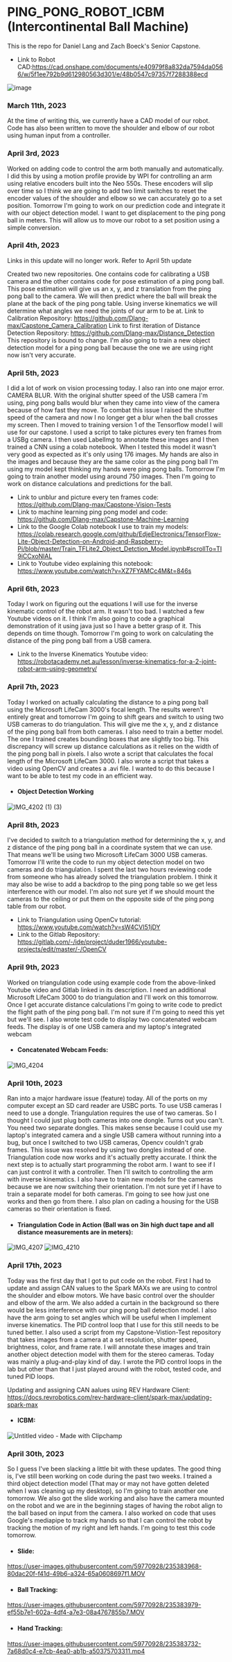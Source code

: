 # PING_PONG_ROBOT_ICBM (Intercontinental Ball Machine)

This is the repo for Daniel Lang and Zach Boeck's Senior Capstone. 
+ Link to Robot CAD:https://cad.onshape.com/documents/e40979f8a832da7594da0566/w/5f1ee792b9d612980563d301/e/48b0547c97357f7288388ecd




![image](https://user-images.githubusercontent.com/59770928/224519787-24003ce6-15b4-4854-8212-5fde6178273f.png)


### March 11th, 2023

At the time of writing this, we currently have a CAD model of our robot. 
Code has also been written to move the shoulder and elbow of our robot using human input from a controller.

### April 3rd, 2023

Worked on adding code to control the arm both manually and automatically. I did this by using a motion profile 
provide by WPI for controlling an arm using relative encoders built into the Neo 550s. These encoders will slip
over time so I think we are going to add two limit switches to reset the encoder values of the shoulder and elbow
so we can accurately go to a set position. Tomorrow I'm going to work on our prediction code and integrate it with
our object detection model. I want to get displacement to the ping pong ball in meters. This will allow us to move our 
robot to a set position using a simple conversion. 

### April 4th, 2023

Links in this update will no longer work. Refer to April 5th update

Created two new repositories. One contains code for calibrating a USB camera and the other contains code for pose
estimation of a ping pong ball. This pose estimation will give us an x, y, and z translation from the ping pong ball to
the camera. We will then predict where the ball will break the plane at the back of the ping pong table. Using 
inverse kinematics we will determine what angles we need the joints of our arm to be at. Link to Calibration Repository:
https://github.com/Dlang-max/Capstone_Camera_Calibration Link to first iteration of Distance Detection Repository: 
https://github.com/Dlang-max/Distance_Detection This repository is bound to change. I'm also going to train a new object
detection model for a ping pong ball because the one we are using right now isn't very accurate. 
 
### April 5th, 2023
 
I did a lot of work on vision processing today. I also ran into one major error. CAMERA BLUR. With the original shutter speed of 
the USB camera I'm using, ping pong balls would blur when they came into view of the camera because of how fast they move. To combat
this issue I raised the shutter speed of the camera and now I no longer get a blur when the ball crosses my screen. Then I moved to training
version 1 of the Tensorflow model I will use for our capstone. I used a script to take pictures every ten frames from a USBg camera. I then used 
LabelImg to annotate these images and I then trained a CNN using a colab notebook. When I tested this model it wasn't very good as expected as it's
only using 176 images. My hands are also in the images and because they are the same color as the ping pong ball I'm using my model kept thinking my
hands were ping pong balls. Tomorrow I'm going to train another model using around 750 images. Then I'm going to work on distance calculations and
predictions for the ball. 

+ Link to unblur and picture every ten frames code: https://github.com/Dlang-max/Capstone-Vision-Tests
+ Link to machine learning ping pong model and code: https://github.com/Dlang-max/Capstone-Machine-Learning
+ Link to the Google Colab notebook I use to train my models: https://colab.research.google.com/github/EdjeElectronics/TensorFlow-Lite-Object-Detection-on-Android-and-Raspberry-Pi/blob/master/Train_TFLite2_Object_Detction_Model.ipynb#scrollTo=TI9iCCxoNlAL
+ Link to Youtube video explaining this notebook: https://www.youtube.com/watch?v=XZ7FYAMCc4M&t=846s

### April 6th, 2023

Today I work on figuring out the equations I will use for the inverse kinematic control of the robot arm. It wasn't too bad. I watched a few Youtube videos on it. I think I'm also going to code a graphical demonstration of it using java just so I have a better grasp of it. This depends on time though. Tomorrow I'm going to work on calculating the distance of the ping pong ball from a USB camera.

+ Link to the Inverse Kinematics Youtube video: https://robotacademy.net.au/lesson/inverse-kinematics-for-a-2-joint-robot-arm-using-geometry/

### April 7th, 2023

Today I worked on actually calculating the distance to a ping pong ball using the Microsoft LifeCam 3000's focal length. The results weren't entirely great and tomorrow I'm going to shift gears and switch to using two USB cameras to do triangulation. This will give me the x, y, and z distance of the ping pong ball from both cameras. I also need to train a better model. The one I trained creates bounding boxes that are slightly too big. This discrepancy will screw up distance calculations as it relies on the width of the ping pong ball in pixels. I also wrote a script that calculates the focal length of the Microsoft LifeCam 3000. I also wrote a script that takes a video using OpenCV and creates a .avi file. I wanted to do this because I want to be able to test my code in an efficient way. 


+ #### Object Detection Working

![IMG_4202 (1) (3)](https://user-images.githubusercontent.com/59770928/230704232-0b4a5ee5-178c-4173-88bc-56eeaecfde88.gif)

### April 8th, 2023

I've decided to switch to a triangulation method for determining the x, y, and z distance of the ping pong ball in a coordinate system that we can use. That means we'll be using two Microsoft LifeCam 3000 USB cameras. Tomorrow I'll write the code to run my object detection model on two cameras and do triangulation. I spent the last two hours reviewing code from someone who has already solved the triangulation problem. I think it may also be wise to add a backdrop to the ping pong table so we get less interference with our model. I'm also not sure yet if we should mount the cameras to the ceiling or put them on the opposite side of the ping pong table from our robot. 

+ Link to Triangulation using OpenCv tutorial: https://www.youtube.com/watch?v=sW4CVI51jDY
+ Link to the Gitlab Repository: https://gitlab.com/-/ide/project/duder1966/youtube-projects/edit/master/-/OpenCV

### April 9th, 2023

Worked on triangulation code using example code from the above-linked Youtube video and Gitlab linked in its description. I need an additional Microsoft LifeCam 3000 to do triangulation and I'll work on this tomorrow. Once I get accurate distance calculations I'm going to write code to predict the flight path of the ping pong ball. I'm not sure if I'm going to need this yet but we'll see. I also wrote test code to display two concatenated webcam feeds. The display is of one USB camera and my laptop's integrated webcam 

+ #### Concatenated Webcam Feeds:

![IMG_4204](https://user-images.githubusercontent.com/59770928/230815967-da7e6c4e-5065-483a-a309-c3b9f61fd14c.jpg)

### April 10th, 2023

Ran into a major hardware issue (feature) today. All of the ports on my computer except an SD card reader are USBC ports. To use USB cameras I need to use a dongle. Triangulation requires the use of two cameras. So I thought I could just plug both cameras into one dongle. Turns out you can't. You need two separate dongles. This makes sense because I could use my laptop's integrated camera and a single USB camera without running into a bug, but once I switched to two USB cameras, Opencv couldn't grab frames. This issue was resolved by using two dongles instead of one. Triangulation code now works and it's actually pretty accurate. I think the next step is to actually start programming the robot arm. I want to see if I can just control it with a controller. Then I'll switch to controlling the arm with inverse kinematics. I also have to train new models for the cameras because we are now switching their orientation. I'm not sure yet if I have to train a separate model for both cameras. I'm going to see how just one works and then go from there. I also plan on cading a housing for the USB cameras so their orientation is fixed. 

+ #### Triangulation Code in Action (Ball was on 3in high duct tape and all distance measurements are in meters):

![IMG_4207](https://user-images.githubusercontent.com/59770928/231032449-62124c4f-5a28-4707-ab6e-2cbfe6c480f7.jpg)
![IMG_4210](https://user-images.githubusercontent.com/59770928/231032571-d2cbf4b8-509e-459a-baf3-73bb101e4c2d.jpg)

### April 17th, 2023

Today was the first day that I got to put code on the robot. First I had to update and assign CAN values to the Spark MAXs we are using to control the shoulder and elbow motors. We have basic control over the shoulder and elbow of the arm. We also added a curtain in the background so there would be less interference with our ping pong ball detection model. I also have the arm going to set angles which will be useful when I implement inverse kinematics. The PID control loop that I use for this still needs to be tuned better. I also used a script from my Capstone-Vistion-Test repository that takes images from a camera at a set resolution, shutter speed, brightness, color, and frame rate. I will annotate these images and train another object detection model with them for the stereo cameras. Today was mainly a plug-and-play kind of day. I wrote the PID control loops in the lab but other than that I just played around with the robot, tested code, and tuned PID loops. 

Updating and assigning CAN aalues using REV Hardware Client: https://docs.revrobotics.com/rev-hardware-client/spark-max/updating-spark-max

+ #### ICBM:

![Untitled video - Made with Clipchamp](https://user-images.githubusercontent.com/59770928/233121882-23f90270-079d-4c61-bea4-7933d4046433.gif)

### April 30th, 2023

So I guess I've been slacking a little bit with these updates. The good thing is, I've still been working on code during the past two weeks. I trained a third object detection model (That may or may not have gotten deleted when I was cleaning up my desktop), so I'm going to train another one tomorrow. We also got the slide working and also have the camera mounted on the robot and we are in the beginning stages of having the robot align to the ball based on input from the camera. I also worked on code that uses Google's mediapipe to track my hands so that I can control the robot by tracking the motion of my right and left hands. I'm going to test this code tomorrow.

+ #### Slide:
https://user-images.githubusercontent.com/59770928/235383968-80dac20f-f41d-49b6-a324-65a0608697f1.MOV


+ #### Ball Tracking: 
https://user-images.githubusercontent.com/59770928/235383979-ef55b7e1-602a-4df4-a7e3-08a4767855b7.MOV



+ #### Hand Tracking:
https://user-images.githubusercontent.com/59770928/235383732-7a68d0c4-e7cb-4ea0-ab1b-a50375703311.mp4


